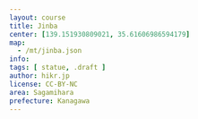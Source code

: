 ```yaml
---
layout: course
title: Jinba
center: [139.151930809021, 35.61606986594179]
map:
  - /mt/jinba.json
info:
tags: [ statue, .draft ]
author: hikr.jp
license: CC-BY-NC
area: Sagamihara
prefecture: Kanagawa
---
```

